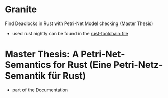 # Granite
Find Deadlocks in Rust with Petri-Net Model checking (Master Thesis)

- used rust nightly can be found in the [rust-toolchain file](https://doc.rust-lang.org/nightly/edition-guide/rust-2018/rustup-for-managing-rust-versions.html#managing-versions)

# Master Thesis: A Petri-Net-Semantics for Rust (Eine Petri-Netz-Semantik für Rust)
- part of the Documentation
